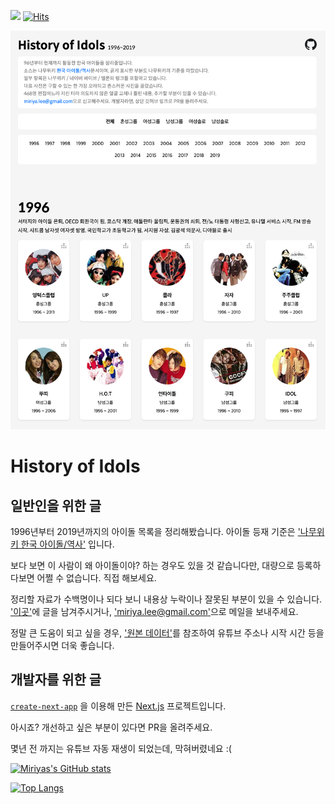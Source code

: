 <a href="https://codeclimate.com/github/miriyas/idols/maintainability"><img src="https://api.codeclimate.com/v1/badges/59cc1769c02f412ac124/maintainability" /></a> [![Hits](https://hits.seeyoufarm.com/api/count/incr/badge.svg?url=https%3A%2F%2Fgithub.com%2Fmiriyas%2Fidols&count_bg=%2379C83D&title_bg=%23555555&icon=&icon_color=%23E7E7E7&title=hits&edge_flat=false)](https://hits.seeyoufarm.com)

<img src='./screenshot.png' alt=''>

# History of Idols

## 일반인을 위한 글

1996년부터 2019년까지의 아이돌 목록을 정리해봤습니다. 아이돌 등재 기준은 ['나무위키 한국 아이돌/역사'](https://namu.wiki/w/%ED%95%9C%EA%B5%AD%20%EC%95%84%EC%9D%B4%EB%8F%8C/%EC%97%AD%EC%82%AC) 입니다.

보다 보면 이 사람이 왜 아이돌이야? 하는 경우도 있을 것 같습니다만, 대량으로 등록하다보면 어쩔 수 없습니다. 직접 해보세요.

정리할 자료가 수백명이나 되다 보니 내용상 누락이나 잘못된 부분이 있을 수 있습니다. ['이곳'](https://github.com/miriyas/idols/issues)에 글을 남겨주시거나, ['miriya.lee@gmail.com'](mailto://miriya.lee@gmail.com)으로 메일을 보내주세요.

정말 큰 도움이 되고 싶을 경우, ['원본 데이터'](https://github.com/miriyas/idols/blob/main/src/constants/index.ts)를 참조하여 유튜브 주소나 시작 시간 등을 만들어주시면 더욱 좋습니다.

## 개발자를 위한 글

[`create-next-app`](https://github.com/vercel/next.js/tree/canary/packages/create-next-app) 을 이용해 만든 [Next.js](https://nextjs.org/) 프로젝트입니다.

아시죠? 개선하고 싶은 부분이 있다면 PR을 올려주세요.

몇년 전 까지는 유튜브 자동 재생이 되었는데, 막혀버렸네요 :(

[![Miriyas's GitHub stats](https://github-readme-stats.vercel.app/api?username=miriyas)](https://github.com/anuraghazra/github-readme-stats)

[![Top Langs](https://github-readme-stats.vercel.app/api/top-langs/?username=miriyas)](https://github.com/anuraghazra/github-readme-stats)
